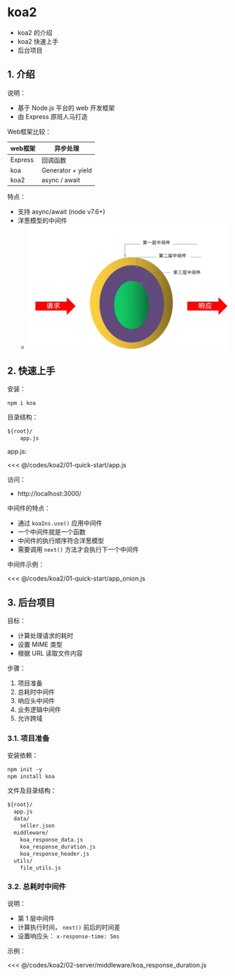 # koa2

* koa2 的介绍
* koa2 快速上手
* 后台项目

## 1. 介绍

说明：

* 基于 Node.js 平台的 web 开发框架
* 由 Express 原班人马打造

Web框架比较：

| web框架   | 异步处理              |
|---------|-------------------|
| Express | 回调函数              |
| koa     | Generator + yield |
| koa2    | async / await     |

特点：

* 支持 async/await (node v7.6+)
* 洋葱模型的中间件
  * ![koa2_middleware](../_images/koa2_middleware.png)

## 2. 快速上手

安装：

```shell
npm i koa
```

目录结构：

```text
${root}/
    app.js
```

app.js:

<<< @/codes/koa2/01-quick-start/app.js

访问： 

* http://localhost:3000/

中间件的特点：

* 通过 `koaIns.use()` 应用中间件
* 一个中间件就是一个函数
* 中间件的执行顺序符合洋葱模型
* 需要调用 `next()` 方法才会执行下一个中间件

中间件示例：

<<< @/codes/koa2/01-quick-start/app_onion.js

## 3. 后台项目

目标：

* 计算处理请求的耗时
* 设置 MIME 类型
* 根据 URL 读取文件内容

步骤：

1. 项目准备
2. 总耗时中间件
3. 响应头中间件
4. 业务逻辑中间件
5. 允许跨域

### 3.1. 项目准备

安装依赖：
  
```shell
npm init -y
npm install koa
```
 
文件及目录结构：

```text
${root}/
  app.js
  data/
    seller.json
  middleware/
    koa_response_data.js
    koa_response_duration.js
    koa_response_header.js
  utils/
    file_utils.js
```

### 3.2. 总耗时中间件

说明：

* 第 1 层中间件
* 计算执行时间， `next()` 前后的时间差
* 设置响应头： `x-response-time: 5ms`

示例：

<<< @/codes/koa2/02-server/middleware/koa_response_duration.js



